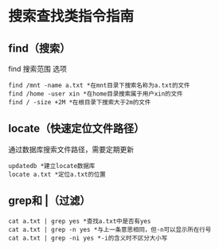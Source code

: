 # 搜索查找类指令指南

## find（搜索）

find 搜索范围 选项

```
find /mnt -name a.txt *在mnt目录下搜索名称为a.txt的文件
find /home -user xin *在home目录搜索属于用户xin的文件
find / -size +2M *在根目录下搜索大于2m的文件
```

## locate（快速定位文件路径）

通过数据库搜索文件路径，需要定期更新

```
updatedb *建立locate数据库
locate a.txt *定位a.txt的位置
```

## grep和 |（过滤）

```
cat a.txt | grep yes *查找a.txt中是否有yes
cat a.txt | grep -n yes *与上一条意思相同，但-n可以显示所在行号
cat a.txt | grep -ni yes *-i的含义时不区分大小写

```

